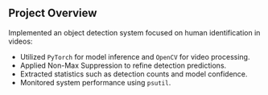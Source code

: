 ## Project Overview

Implemented an object detection system focused on human identification in videos:

- Utilized `PyTorch` for model inference and `OpenCV` for video processing.
- Applied Non-Max Suppression to refine detection predictions.
- Extracted statistics such as detection counts and model confidence.
- Monitored system performance using `psutil`.
